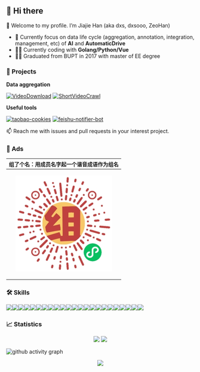 ## :wave: Hi there

:tada: Welcome to my profile. I’m Jiajie Han (aka dxs, dxsooo, ZeoHan)

- :monocle_face: Currently focus on data life cycle (aggregation, annotation, integration, management, etc) of **AI** and **AutomaticDrive**
- :man_technologist: Currently coding with **Golang/Python/Vue**
- :man_student: Graduated from BUPT in 2017 with master of EE degree

### :rocket: Projects

<!-- #### :: data life cycle -->

**Data aggregation**

[![VideoDownload](https://github-readme-stats.vercel.app/api/pin/?username=dxsooo&repo=VideoDownload)](https://github.com/dxsooo/VideoDownload)
[![ShortVideoCrawl](https://github-readme-stats.vercel.app/api/pin/?username=dxsooo&repo=ShortVideoCrawl)](https://github.com/dxsooo/ShortVideoCrawl)
<!-- [![ImageCrawl](https://github-readme-stats.vercel.app/api/pin/?username=dxsooo&repo=ImageCrawl)](https://github.com/dxsooo/ImageCrawl) -->

**Useful tools**

<!-- [![docker-qt](https://github-readme-stats.vercel.app/api/pin/?username=dxsooo&repo=docker-qt)](https://github.com/dxsooo/docker-qt) -->

[![taobao-cookies](https://github-readme-stats.vercel.app/api/pin/?username=dxsooo&repo=taobao-cookies)](https://github.com/dxsooo/taobao-cookies)
[![feishu-notifier-bot](https://github-readme-stats.vercel.app/api/pin/?username=dxsooo&repo=feishu-notifier-bot)](https://github.com/dxsooo/feishu-notifier-bot)

<!-- **Other applications**

[![nCoVOutBreak](https://github-readme-stats.vercel.app/api/pin/?username=dxsooo&repo=nCoVOutBreak)](https://github.com/dxsooo/nCoVOutBreak) -->

:mailbox: Reach me with issues and pull requests in your interest project.

### :mega: Ads

|组了个名：用成员名字起一个谐音成语作为组名|
|-|
|<p align="center"><img src="./assets/gh_72fdb25cc237_258.jpg"/></p>|

### :hammer_and_wrench: Skills

<!-- **Languages, frameworks and libraries** -->

<img src='https://cdn.jsdelivr.net/gh/devicons/devicon/icons/go/go-original.svg' width=32><img src='https://cdn.jsdelivr.net/gh/devicons/devicon/icons/python/python-original.svg' width=32><img src='https://cdn.jsdelivr.net/gh/devicons/devicon/icons/cplusplus/cplusplus-original.svg' width=32><img src="https://cdn.jsdelivr.net/gh/devicons/devicon/icons/vuejs/vuejs-original.svg" width=32><img src="https://cdn.jsdelivr.net/gh/devicons/devicon/icons/typescript/typescript-original.svg" width=32><img src='https://cdn.jsdelivr.net/gh/devicons/devicon/icons/javascript/javascript-original.svg' width=32><img src='https://cdn.jsdelivr.net/gh/devicons/devicon/icons/bash/bash-original.svg' width=32><img src='https://cdn.jsdelivr.net/gh/devicons/devicon/icons/markdown/markdown-original.svg' width=32><img src='https://cdn.jsdelivr.net/gh/devicons/devicon/icons/qt/qt-original.svg' width=32><img src='https://cdn.jsdelivr.net/gh/devicons/devicon/icons/fastapi/fastapi-original.svg' width=32><img src='https://cdn.jsdelivr.net/gh/devicons/devicon/icons/django/django-plain.svg' width=32><img src='https://cdn.jsdelivr.net/gh/devicons/devicon/icons/flask/flask-original.svg' width=32><img src='https://cdn.jsdelivr.net/gh/devicons/devicon/icons/vscode/vscode-original.svg' width=32><img src='https://cdn.jsdelivr.net/gh/devicons/devicon/icons/docker/docker-original.svg' width=32><img src='https://cdn.jsdelivr.net/gh/devicons/devicon/icons/git/git-original.svg' width=32><img src='https://cdn.jsdelivr.net/gh/devicons/devicon/icons/kubernetes/kubernetes-plain.svg' width=32><img src='https://cdn.jsdelivr.net/gh/devicons/devicon/icons/github/github-original.svg' width=32><img src='https://cdn.jsdelivr.net/gh/devicons/devicon/icons/gitlab/gitlab-original.svg' width=32><img src='https://cdn.jsdelivr.net/gh/devicons/devicon/icons/linux/linux-original.svg' width=32><img src='https://cdn.jsdelivr.net/gh/devicons/devicon/icons/nginx/nginx-original.svg' width=32><img src='https://cdn.jsdelivr.net/gh/devicons/devicon/icons/mysql/mysql-original.svg' width=32><img src='https://cdn.jsdelivr.net/gh/devicons/devicon/icons/mongodb/mongodb-original.svg' width=32><img src='https://cdn.jsdelivr.net/gh/devicons/devicon/icons/redis/redis-original.svg' width=32>

<!-- **Tools, databases and storage** -->

### :chart_with_upwards_trend: Statistics

<p align="center">
<img src="https://github-readme-stats.vercel.app/api/?username=dxsooo&show_icons=true&include_all_commits=true&count_private=true&line_height=20" />
<img src="https://github-readme-stats.vercel.app/api/top-langs/?username=dxsooo&layout=compact&langs_count=6" />
</p>

![github activity graph](https://github-readme-activity-graph.cyclic.app/graph?username=dxsooo&theme=github)

<p align="center">
<img src="https://github-profile-trophy.vercel.app/?username=dxsooo&&column=-1&margin-w=13" />
</p>
